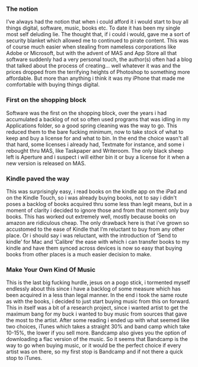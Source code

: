 ### The notion

I’ve always had the notion that when i could afford it i would start to buy all things digital, software, music, books etc. To date it has been my single most self deluding lie. The thought that, if i could i would, gave me a sort of security blanket which allowed me to continued to pirate content. This was of course much easier when stealing from nameless corporations like Adobe or Microsoft, but with the advent of MAS and App Store all that software suddenly had a very personal touch, the author(s) often had a blog that talked about the process of creating… well whatever it was and the prices dropped from the terrifying heights of Photoshop to something more affordable. But more than anything i think it was my iPhone that made me comfortable with buying things digital.

### First on the shopping block
Software was the first on the shopping block, over the years i had accumulated a backlog of not so often used programs that was idling in my Applications folder, so a good spring cleaning was the way to go. This reduced them to the bare fucking minimum, now to take stock of what to keep and buy a license for and what to bin. In the end the choice wasn't all that hard, some licenses i already had, Textmate for instance, and some i rebought thru MAS, like Taskpaper and Writeroom. The only black sheep left is Aperture and i suspect i will either bin it or buy a license for it when a new version is released on MAS.

### Kindle paved the way
This was surprisingly easy, i read books on the kindle app on the iPad and on the Kindle Touch, so i was already buying books, not to say i didn't poses a backlog of books acquired thru some less than legit means, but in a moment of clarity i decided to ignore those and from that moment only buy books. This has worked out extremely well, mostly because books on amazon are ridiculous cheap. The only drawback here is that i’ve grown so accustomed to the ease of Kindle that I’m reluctant to buy from any other place. Or i should say i was reluctant, with the introduction of ‘Send to kindle’ for Mac and ‘Calibre’ the ease with which i can transfer books to my kindle and have them synced across devices is now so easy that buying books from other places is a much easier decision to make.

### Make Your Own Kind Of Music
This is the last big fucking hurdle, jesus on a pogo stick, i tormented myself endlessly about this since i have a backlog of some measure which has been acquired in a less than legal manner. In the end i took the same route as with the books, i decided to just start buying music from this on forward. This in itself was a bit of a research project, since i wanted artist to get the maximum bang for my buck i wanted to buy music from sources that gave the most to the artist. After some reading i ended up with what seemed like two choices, iTunes which takes a straight 30% and band camp which take 10-15%, the lower if you sell more. Bandcamp also gives you the option of downloading a flac version of the music. So it seems that Bandcamp is the way to go when buying music, or it would be the perfect choice if every artist was on there, so my first stop is Bandcamp and if not there a quick stop to iTunes.

